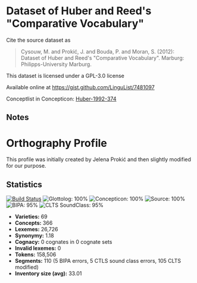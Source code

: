 # Dataset of Huber and Reed's "Comparative Vocabulary"

Cite the source dataset as

> Cysouw, M. and Prokić, J. and Bouda, P. and Moran, S. (2012): Dataset of Huber and Reed's "Comparative Vocabulary". Marburg: Philipps-University Marburg.

This dataset is licensed under a GPL-3.0 license

Available online at https://gist.github.com/LinguList/7481097

Conceptlist in Concepticon: [Huber-1992-374](http://concepticon.clld.org/contributions/Huber-1992-374)

## Notes

# Orthography Profile

This profile was initially created by Jelena Prokić and then slightly modified for our purpose.



## Statistics


[![Build Status](https://travis-ci.org/lexibank/hubercolumbian.svg?branch=master)](https://travis-ci.org/lexibank/hubercolumbian)
![Glottolog: 100%](https://img.shields.io/badge/Glottolog-100%25-brightgreen.svg "Glottolog: 100%")
![Concepticon: 100%](https://img.shields.io/badge/Concepticon-100%25-brightgreen.svg "Concepticon: 100%")
![Source: 100%](https://img.shields.io/badge/Source-100%25-brightgreen.svg "Source: 100%")
![BIPA: 95%](https://img.shields.io/badge/BIPA-95%25-green.svg "BIPA: 95%")
![CLTS SoundClass: 95%](https://img.shields.io/badge/CLTS%20SoundClass-95%25-green.svg "CLTS SoundClass: 95%")

- **Varieties:** 69
- **Concepts:** 366
- **Lexemes:** 26,726
- **Synonymy:** 1.18
- **Cognacy:** 0 cognates in 0 cognate sets
- **Invalid lexemes:** 0
- **Tokens:** 158,506
- **Segments:** 110 (5 BIPA errors, 5 CTLS sound class errors, 105 CLTS modified)
- **Inventory size (avg):** 33.01